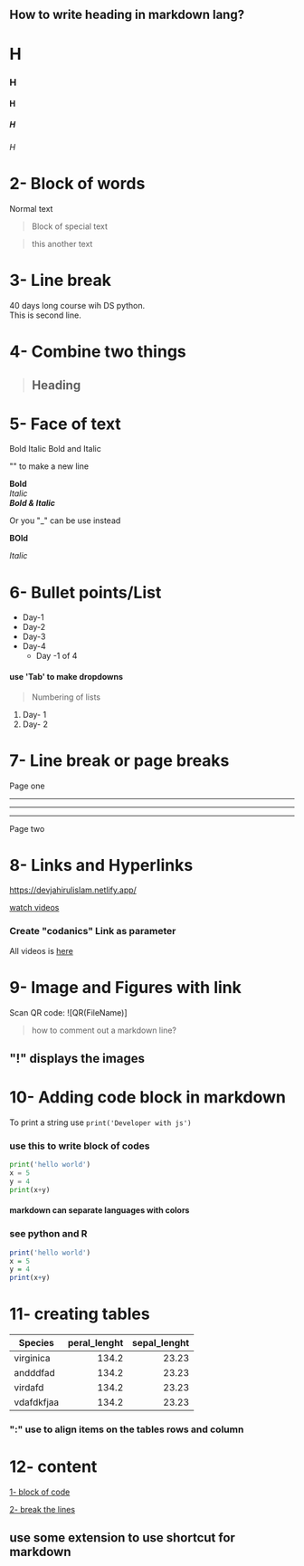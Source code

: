 ## How to write heading in markdown lang?

# H

### H

#### H

##### H

###### H

# 2- Block of words

Normal text

> Block of special text

> this another text

# 3- Line break

40 days long course wih DS python.\
This is second line.

# 4- Combine two things

> ## Heading

# 5- Face of text

Bold
Italic
Bold and Italic

"\" to make a new line

**Bold**\
_Italic_\
**_Bold & Italic_**

Or you "\_" can be use instead

**BOld**

_Italic_

# 6- Bullet points/List

- Day-1
- Day-2
- Day-3
- Day-4
  - Day -1 of 4

#### use 'Tab' to make dropdowns

> Numbering of lists

1. Day- 1
2. Day- 2

# 7- Line break or page breaks

Page one

---

---

---

Page two

# 8- Links and Hyperlinks

<https://devjahirulislam.netlify.app/>

[watch videos](https://youtube.com)

### Create "codanics" Link as parameter

[codanics]: https://youtube.com

All videos is [here][codanics]

# 9- Image and Figures with link

Scan QR code:
![QR(FileName)]

> how to comment out a markdown line?

<!---Comment in markdown language --->

## "!" displays the images

# 10- Adding code block in markdown

To print a string use `print('Developer with js')`

### use this to write block of codes

```python
print('hello world')
x = 5
y = 4
print(x+y)
```

#### markdown can separate languages with colors

### see python and R

```R
print('hello world')
x = 5
y = 4
print(x+y)
```

# 11- creating tables

| Species    | peral_lenght | sepal_lenght |
| ---------- | -----------: | -----------: |
| virginica  |        134.2 |        23.23 |
| andddfad   |        134.2 |        23.23 |
| virdafd    |        134.2 |        23.23 |
| vdafdkfjaa |        134.2 |        23.23 |

### ":" use to align items on the tables rows and column

# 12- content

[1- block of code](#2--block-of-words)

[2- break the lines](#3--line-break)

## use some extension to use shortcut for markdown
